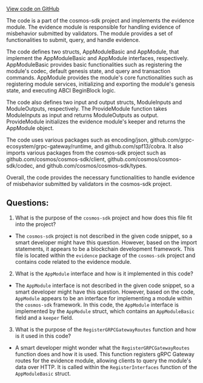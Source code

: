 [View code on GitHub](https://github.com/cosmos/cosmos-sdk/blob/main/x/evidence/module.go)

The code is a part of the cosmos-sdk project and implements the evidence module. The evidence module is responsible for handling evidence of misbehavior submitted by validators. The module provides a set of functionalities to submit, query, and handle evidence. 

The code defines two structs, AppModuleBasic and AppModule, that implement the AppModuleBasic and AppModule interfaces, respectively. AppModuleBasic provides basic functionalities such as registering the module's codec, default genesis state, and query and transaction commands. AppModule provides the module's core functionalities such as registering module services, initializing and exporting the module's genesis state, and executing ABCI BeginBlock logic.

The code also defines two input and output structs, ModuleInputs and ModuleOutputs, respectively. The ProvideModule function takes ModuleInputs as input and returns ModuleOutputs as output. ProvideModule initializes the evidence module's keeper and returns the AppModule object.

The code uses various packages such as encoding/json, github.com/grpc-ecosystem/grpc-gateway/runtime, and github.com/spf13/cobra. It also imports various packages from the cosmos-sdk project such as github.com/cosmos/cosmos-sdk/client, github.com/cosmos/cosmos-sdk/codec, and github.com/cosmos/cosmos-sdk/types.

Overall, the code provides the necessary functionalities to handle evidence of misbehavior submitted by validators in the cosmos-sdk project.
## Questions: 
 1. What is the purpose of the `cosmos-sdk` project and how does this file fit into the project?
- The `cosmos-sdk` project is not described in the given code snippet, so a smart developer might have this question. However, based on the import statements, it appears to be a blockchain development framework. This file is located within the `evidence` package of the `cosmos-sdk` project and contains code related to the evidence module.

2. What is the `AppModule` interface and how is it implemented in this code?
- The `AppModule` interface is not described in the given code snippet, so a smart developer might have this question. However, based on the code, `AppModule` appears to be an interface for implementing a module within the `cosmos-sdk` framework. In this code, the `AppModule` interface is implemented by the `AppModule` struct, which contains an `AppModuleBasic` field and a `keeper` field.

3. What is the purpose of the `RegisterGRPCGatewayRoutes` function and how is it used in this code?
- A smart developer might wonder what the `RegisterGRPCGatewayRoutes` function does and how it is used. This function registers gRPC Gateway routes for the evidence module, allowing clients to query the module's data over HTTP. It is called within the `RegisterInterfaces` function of the `AppModuleBasic` struct.
